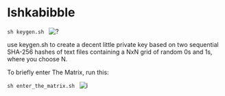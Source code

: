 # Ishkabibble
`sh keygen.sh
`
![?](file:///root/Desktop/Crypt0.2/throwaway)

use keygen.sh to create a decent little
private key based on two sequential SHA-256 hashes of 
text files containing a NxN grid of random 0s and 1s, 
where you choose N. 

To briefly enter The Matrix, run this:


`sh enter_the_matrix.sh
` 
![i](file:///root/Desktop/Crypt0.2/joke.png)